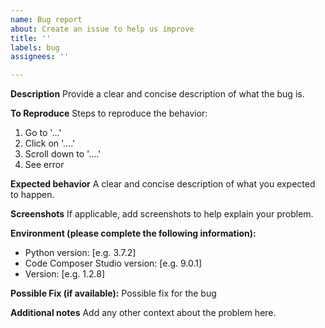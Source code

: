 ```yaml
---
name: Bug report
about: Create an issue to help us improve
title: ''
labels: bug
assignees: ''

---
```


**Description**
Provide a clear and concise description of what the bug is.

**To Reproduce**
Steps to reproduce the behavior:
1. Go to '...'
2. Click on '....'
3. Scroll down to '....'
4. See error

**Expected behavior**
A clear and concise description of what you expected to happen.

**Screenshots**
If applicable, add screenshots to help explain your problem.

**Environment (please complete the following information):**
 - Python version: [e.g. 3.7.2]
 - Code Composer Studio version: [e.g. 9.0.1]
 - Version: [e.g. 1.2.8]

**Possible Fix (if available):**
Possible fix for the bug

**Additional notes**
Add any other context about the problem here.
